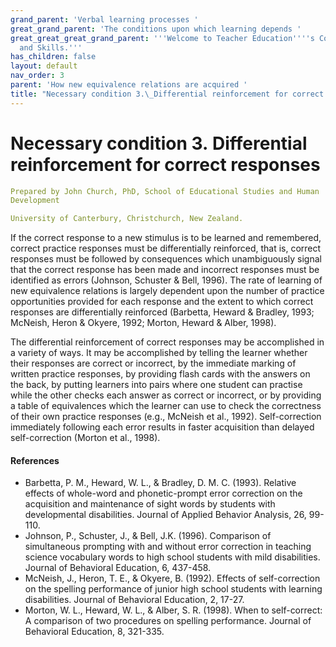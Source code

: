 ```yaml
---
grand_parent: 'Verbal learning processes '
great_grand_parent: 'The conditions upon which learning depends '
great_great_great_grand_parent: '''Welcome to Teacher Education''''s Core Knowledge
  and Skills.'''
has_children: false
layout: default
nav_order: 3
parent: 'How new equivalence relations are acquired '
title: "Necessary condition 3.\_Differential reinforcement for correct responses "
---
```

# Necessary condition 3. Differential reinforcement for correct responses


```yaml
Prepared by John Church, PhD, School of Educational Studies and Human
Development

University of Canterbury, Christchurch, New Zealand.
```


If the correct response to a new stimulus is to be learned and
remembered, correct practice responses must be differentially
reinforced, that is, correct responses must be followed by consequences
which unambiguously signal that the correct response has been made and
incorrect responses must be identified as errors (Johnson, Schuster &
Bell, 1996). The rate of learning of new equivalence relations is
largely dependent upon the number of practice opportunities provided for
each response and the extent to which correct responses are
differentially reinforced (Barbetta, Heward & Bradley, 1993; McNeish,
Heron & Okyere, 1992; Morton, Heward & Alber, 1998).

The differential reinforcement of correct responses may be accomplished
in a variety of ways. It may be accomplished by telling the learner
whether their responses are correct or incorrect, by the immediate
marking of written practice responses, by providing flash cards with the
answers on the back, by putting learners into pairs where one student
can practise while the other checks each answer as correct or incorrect,
or by providing a table of equivalences which the learner can use to
check the correctness of their own practice responses (e.g., McNeish et
al., 1992). Self-correction immediately following each error results in
faster acquisition than delayed self-correction (Morton et al., 1998).


#### References

-   Barbetta, P. M., Heward, W. L., & Bradley, D. M. C. (1993). Relative
    effects of whole-word and phonetic-prompt error correction on the
    acquisition and maintenance of sight words by students with
    developmental disabilities. Journal of Applied Behavior Analysis,
    26, 99-110.
-   Johnson, P., Schuster, J., & Bell, J.K. (1996). Comparison of
    simultaneous prompting with and without error correction in teaching
    science vocabulary words to high school students with mild
    disabilities. Journal of Behavioral Education, 6, 437-458.
-   McNeish, J., Heron, T. E., & Okyere, B. (1992). Effects of
    self-correction on the spelling performance of junior high school
    students with learning disabilities. Journal of Behavioral
    Education, 2, 17-27.
-   Morton, W. L., Heward, W. L., & Alber, S. R. (1998). When to
    self-correct: A comparison of two procedures on spelling
    performance. Journal of Behavioral Education, 8, 321-335.

